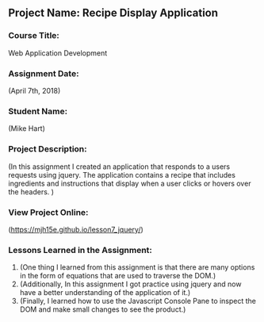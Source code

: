 ## Project Name:  Recipe Display Application

### Course Title:
Web Application Development

### Assignment Date:  
(April 7th, 2018)

### Student Name:  
(Mike Hart)

### Project Description:
(In this assignment I created an application that responds to a users requests using jquery. The application contains a recipe that includes ingredients and instructions that display when a user clicks or hovers over the headers. )

### View Project Online:
(https://mjh15e.github.io/lesson7_jquery/)

### Lessons Learned in the Assignment:
1. (One thing I learned from this assignment is that there are many options in the form of equations that are used to traverse the DOM.)
2. (Additionally, In this assignment I got practice using jquery and now have a better understanding of the application of it.)
3. (Finally, I learned how to use the Javascript Console Pane to inspect the DOM and make small changes to see the product.)

